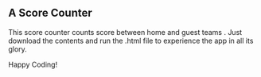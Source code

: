 

## A Score Counter 

This score counter counts score between home and guest teams . Just download the contents and run the .html file to experience the app in all its glory.




Happy Coding!

